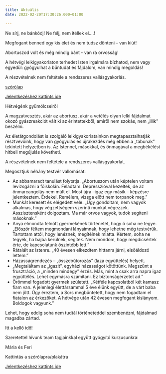 ```yaml
---
title: Aktuális
date: 2022-02-20T17:30:26.000+01:00

---
```

Ne sírj, ne bánkódj! Ne félj, nem ítéllek el….!

Megfogant benned egy kis élet és nem tudsz dönteni – van kiút!

Abortuszod volt és még mindig bánt - van rá orvosság!

A hétvégi lelkigyakorlaton terhedet Isten irgalmára bízhatod, nem vagy egyedül: gyógyulhat a bűntudat és fájdalom, van mindig megoldás!

A részvételnek nem feltétele a rendszeres vallásgyakorlás.

[szórólap](/uploads/2022-04-28-05-01-mbesnyo-plakat.ppt)

[Jelentkezéshez kattints ide](https://docs.google.com/forms/d/e/1FAIpQLSelGcU33X9XmPpw_vsGDoO09rN9m8KhA7Ym6EwkP0HtbU1ppA/viewform)

Hétvégénk gyümölcseiről

A magzatvesztés, akár az abortusz, akár a vetélés olyan lelki fájdalmat okozó gyászreakciót vált ki az érintettekből, amiről nem szokás, nem „illik” beszélni.

Az életátgondolást is szolgáló lelkigyakorlatainkon megtapasztalhatják résztvevőink, hogy van gyógyulás és újrakezdés még ebben a „tabunak” tekintett helyzetben is. Az Istennel, másokkal, és önmagával a megbékélést hitbeli megújulás követheti.

A részvételnek nem feltétele a rendszeres vallásgyakorlat.

Megosztjuk néhány testvér vallomását:

* Az abbamaradt tanulást folytatja. „Abortuszom után képtelen voltam levizsgázni a főiskolán. Feladtam. Depresszióval kezeltek, de az önmarcangolás nem múlt el. Most újra –igaz egy másik – képzésre jelentkeztem. Érdekel. Remélem, vizsga előtt nem torpanok meg.”
* Munkát keresett és elégedett vele. „Úgy gondoltam, nem vagyok alkalmas, hogy végzettségem szerinti munkát végezzek. Asszisztensként dolgoztam. Ma már orvos vagyok, tudok segíteni másoknak.”
* Anya elmondta felnőtt gyermekének történetét, hogy ő soha ne tegye. „Először féltem megmondani lányaimnak, hogy lehetne még testvérük. Tartottam attól, hogy lenéznek, megítélnek miatta. Kértem, soha ne tegyék, ha bajba kerülnek, segítek. Nem mondom, hogy megdicsértek érte, de kapcsolatunk őszintébb lett.”
* Rátalált az Istenre. „40 évesen elkezdtem hittanra járni, elsőáldozó lettem.”
* Házasságrendezés – „összebútorozás” (laza együttélés) helyett.
* „Megtaláltam az „igazit”, egyházi házasságot kötöttünk. Megszűnt a frusztráció, a „minden mindegy” érzés. Más, mint a csak arra napra igaz együttélés. Lehet egymásra számítani. Ez biztonságérzetet ad.”
* Örömmel fogadott gyermek született. „Kétféle kapcsolatból két kamasz fiam van. A jelenlegi élettársammal 5 éve élünk együtt, de a várt baba nem jött. Úgy éreztem, a Sors megbüntetett, hogy nem fogadtam el fiatalon az érkezőket. A hétvége után 42 évesen megfogant kislányom. Boldogok vagyunk.”

Lehet, hogy eddig soha nem tudtál történeteddel szembenézni, fájdalmad magadba zártad.

Itt a kellő idő!

Szeretettel hívunk team tagjainkkal együtt gyógyító kurzusunkra:

Mária és Feri

Kattintás a szórólapra/plakátra

[Jelentkezéshez kattints ide](https://docs.google.com/forms/d/e/1FAIpQLSelGcU33X9XmPpw_vsGDoO09rN9m8KhA7Ym6EwkP0HtbU1ppA/viewform)
